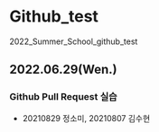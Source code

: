 # Github_test
2022_Summer_School_github_test
## 2022.06.29(Wen.)
### Github Pull Request 실습
* 20210829 정소미, 20210807 김수현
